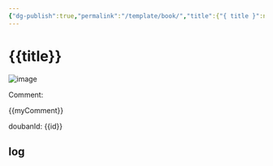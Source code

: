 ```yaml
---
{"dg-publish":true,"permalink":"/template/book/","title":{"{ title }":null}}
---
```



# {{title}}

![image]({{image}})

Comment: 

{{myComment}}

doubanId: {{id}}

## log

